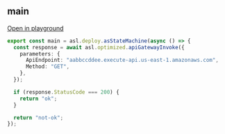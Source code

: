 
## main
[Open in playground](https://asl-editor-spike-ts-stedi.vercel.app/?aW1wb3J0ICogYXMgYXNsIGZyb20gIkB0czJhc2wvYXNsLWxpYiIKCmV4cG9ydCBjb25zdCBtYWluID0gYXNsLmRlcGxveS5hc1N0YXRlTWFjaGluZShhc3luYyAoKSA9PiB7CiAgY29uc3QgcmVzcG9uc2UgPSBhd2FpdCBhc2wub3B0aW1pemVkLmFwaUdhdGV3YXlJbnZva2UoewogICAgcGFyYW1ldGVyczogewogICAgICBBcGlFbmRwb2ludDogImFhYmJjY2RkZWUuZXhlY3V0ZS1hcGkudXMtZWFzdC0xLmFtYXpvbmF3cy5jb20iLAogICAgICBNZXRob2Q6ICJHRVQiLAogICAgfSwKICB9KTsKCiAgaWYgKHJlc3BvbnNlLlN0YXR1c0NvZGUgPT09IDIwMCkgewogICAgcmV0dXJuICJvayI7CiAgfQoKICByZXR1cm4gIm5vdC1vayI7Cn0pOwo=)

``` typescript
export const main = asl.deploy.asStateMachine(async () => {
  const response = await asl.optimized.apiGatewayInvoke({
    parameters: {
      ApiEndpoint: "aabbccddee.execute-api.us-east-1.amazonaws.com",
      Method: "GET",
    },
  });

  if (response.StatusCode === 200) {
    return "ok";
  }

  return "not-ok";
});

```


